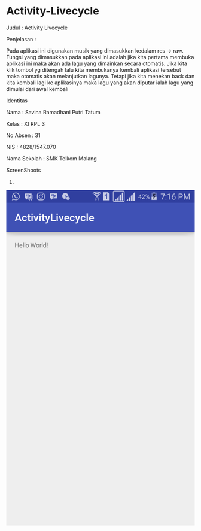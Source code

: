 # Activity-Livecycle

Judul : Activity Livecycle

Penjelasan :

Pada aplikasi ini digunakan musik yang dimasukkan kedalam res -> raw. Fungsi yang dimasukkan pada aplikasi ini adalah jika kita pertama 
membuka aplikasi ini maka akan ada lagu yang dimainkan secara otomatis. Jika kita klik tombol yg ditengah lalu kita membukanya kembali 
aplikasi tersebut maka otomatis akan melanjutkan lagunya. Tetapi jika kita menekan back dan kita kembali lagi ke aplikasinya maka lagu 
yang akan diputar ialah lagu yang dimulai dari awal kembali

Identitas

Nama  : Savina Ramadhani Putri Tatum

Kelas : XI RPL 3

No Absen  : 31

NIS : 4828/1547.070

Nama Sekolah : SMK Telkom Malang

ScreenShoots

1.

<img src="https://github.com/savinarp/Activity-Livecycle/blob/master/Activity%20LiveCycle.png">
